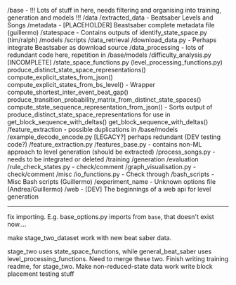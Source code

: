 /base - !!! Lots of stuff in here, needs filtering and organising into training, generation and models !!!
/data
	/extracted_data - Beatsaber Levels and Songs
	/metadata - [PLACEHOLDER] Beastsaber complete metadata file (guillermo)
	/statespace - Contains outputs of identify_state_space.py (tim/ralph)
/models
/scripts
	/data_retrieval
		/download_data.py - Perhaps integrate Beastsaber as download source
	/data_processing - lots of redundant code here, repetition in /base/models
		/difficulty_analysis.py [INCOMPLETE]
		/state_space_functions.py (level_processing_functions.py)
			produce_distinct_state_space_representations()
			compute_explicit_states_from_json()
			compute_explicit_states_from_bs_level() - Wrapper
			compute_shortest_inter_event_beat_gap()
			produce_transition_probability_matrix_from_distinct_state_spaces() 
			compute_state_sequence_representation_from_json() - Sorts output of produce_distinct_state_space_representations for use in get_block_sequence_with_deltas()
			get_block_sequence_with_deltas()
	/feature_extraction - possible duplications in /base/models
		/example_decode_encode.py [LEGACY?] perhaps redundant (DEV testing code?)
		/feature_extraction.py
		/features_base.py - contains non-ML approach to level generation (should be extracted)
		/process_songs.py - needs to be integrated or deleted
	/training
	/generation
	/evaluation
		/rule_check_states.py - check/comment
		/graph_visualisation.py - check/comment
	/misc
	    /io_functions.py - Check through
		/bash_scripts - Misc Bash scripts (Guillermo)
		/experiment_name - Unknown options file (Andrea/Guillermo)
/web - [DEV] The beginnings of a web api for level generation

---
fix importing. E.g. base_options.py imports from `base`, that doesn't exist now....

make stage_two_dataset work with new beat saber data.

stage_two uses state_space_functions, while general_beat_saber uses level_processing_functions. Need to merge these two.
Finish writing training readme, for stage_two.
Make non-reduced-state data work
write block placement testing stuff
